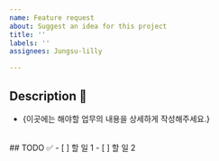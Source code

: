 ```yaml
---
name: Feature request
about: Suggest an idea for this project
title: ''
labels: ''
assignees: Jungsu-lilly

---
```


## Description 📝
* {이곳에는 해야할 업무의 내용을 상세하게 작성해주세요.}

<br>
## TODO ✅
- [ ] 할 일 1
- [ ] 할 일 2
